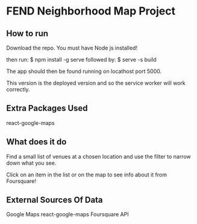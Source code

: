 # FEND Neighborhood Map Project

## How to run

Download the repo.
You must have Node js installed!

then run:
$ npm install -g serve
followed by:
$ serve -s build

The app should then be found running on locathost port 5000.

This version is the deployed version and so the service worker will work correctly.

## Extra Packages Used

react-google-maps

## What does it do

Find a small list of venues at a chosen location and use the filter to narrow down what you see.

Click on an item in the list or on the map to see info about it from Foursquare!

## External Sources Of Data

Google Maps
react-google-maps
Foursquare API